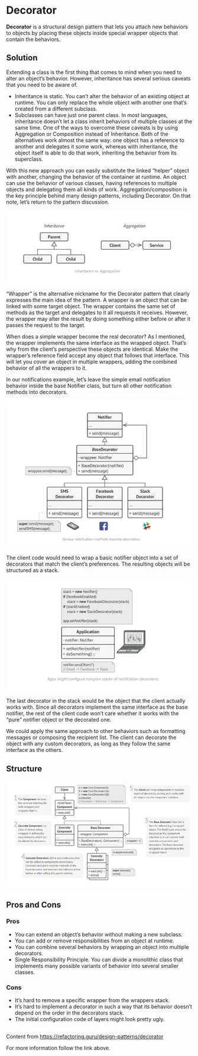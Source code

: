 
# Decorator

**Decorator** is a structural design pattern that lets you attach new behaviors to objects by placing these objects inside special wrapper objects that contain the behaviors.

## Solution

Extending a class is the first thing that comes to mind when you need to alter an object’s behavior. However, inheritance has several serious caveats that you need to be aware of.

- Inheritance is static. You can’t alter the behavior of an existing object at runtime. You can only replace the whole object with another one that’s created from a different subclass.
- Subclasses can have just one parent class. In most languages, inheritance doesn’t let a class inherit behaviors of multiple classes at the same time.
One of the ways to overcome these caveats is by using Aggregation or Composition  instead of Inheritance. Both of the alternatives work almost the same way: one object has a reference to another and delegates it some work, whereas with inheritance, the object itself is able to do that work, inheriting the behavior from its superclass.

With this new approach you can easily substitute the linked “helper” object with another, changing the behavior of the container at runtime. An object can use the behavior of various classes, having references to multiple objects and delegating them all kinds of work. Aggregation/composition is the key principle behind many design patterns, including Decorator. On that note, let’s return to the pattern discussion.

![](https://github.com/Venfurge/DesignPatterns/blob/Decorator/images/Decorator_diagram_2.png?raw=true)

“Wrapper” is the alternative nickname for the Decorator pattern that clearly expresses the main idea of the pattern. A wrapper is an object that can be linked with some target object. The wrapper contains the same set of methods as the target and delegates to it all requests it receives. However, the wrapper may alter the result by doing something either before or after it passes the request to the target.

When does a simple wrapper become the real decorator? As I mentioned, the wrapper implements the same interface as the wrapped object. That’s why from the client’s perspective these objects are identical. Make the wrapper’s reference field accept any object that follows that interface. This will let you cover an object in multiple wrappers, adding the combined behavior of all the wrappers to it.

In our notifications example, let’s leave the simple email notification behavior inside the base Notifier class, but turn all other notification methods into decorators.

![](https://github.com/Venfurge/DesignPatterns/blob/Decorator/images/Decorator_diagram_3.png?raw=true)

The client code would need to wrap a basic notifier object into a set of decorators that match the client’s preferences. The resulting objects will be structured as a stack.

![](https://github.com/Venfurge/DesignPatterns/blob/Decorator/images/Decorator_diagram_4.png?raw=true)

The last decorator in the stack would be the object that the client actually works with. Since all decorators implement the same interface as the base notifier, the rest of the client code won’t care whether it works with the “pure” notifier object or the decorated one.

We could apply the same approach to other behaviors such as formatting messages or composing the recipient list. The client can decorate the object with any custom decorators, as long as they follow the same interface as the others.

## Structure

![](https://github.com/Venfurge/DesignPatterns/blob/Decorator/images/Decorator_diagram.png?raw=true)

## Pros and Cons

### Pros
 - You can extend an object’s behavior without making a new subclass.
 - You can add or remove responsibilities from an object at runtime.
 - You can combine several behaviors by wrapping an object into multiple decorators.
 - Single Responsibility Principle. You can divide a monolithic class that implements many possible variants of behavior into several smaller classes.
 ### Cons
 - It’s hard to remove a specific wrapper from the wrappers stack.
 - It’s hard to implement a decorator in such a way that its behavior doesn’t depend on the order in the decorators stack.
 - The initial configuration code of layers might look pretty ugly.

 ##
 Content from https://refactoring.guru/design-patterns/decorator

 For more information follow the link above.
